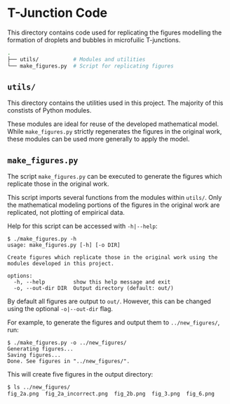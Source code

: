 # T-Junction Code

This directory contains code used for replicating the figures modelling the formation of droplets and bubbles in microfuilic T-junctions.

```sh
.
├── utils/           # Modules and utilities
└── make_figures.py  # Script for replicating figures
```

## `utils/`

This directory contains the utilities used in this project. The majority of this constists of Python modules.

These modules are ideal for reuse of the developed mathematical model. While `make_figures.py` strictly regenerates the figures in the original work, these modules can be used more generally to apply the model.

## `make_figures.py`

The script `make_figures.py` can be executed to generate the figures which replicate those in the original work.

This script imports several functions from the modules within `utils/`. Only the mathematical modeling portions of the figures in the original work are replicated, not plotting of empirical data.

Help for this script can be accessed with `-h|--help`:

```
$ ./make_figures.py -h
usage: make_figures.py [-h] [-o DIR]

Create figures which replicate those in the original work using the modules developed in this project.

options:
  -h, --help         show this help message and exit
  -o, --out-dir DIR  Output directory (default: out/)
```

By default all figures are output to `out/`. However, this can be changed using the optional `-o|--out-dir` flag.

For example, to generate the figures and output them to `../new_figures/`, run:

```
$ ./make_figures.py -o ../new_figures/
Generating figures...
Saving figures...
Done. See figures in "../new_figures/".
```

This will create five figures in the output directory:

```sh
$ ls ../new_figures/
fig_2a.png  fig_2a_incorrect.png  fig_2b.png  fig_3.png  fig_6.png
```